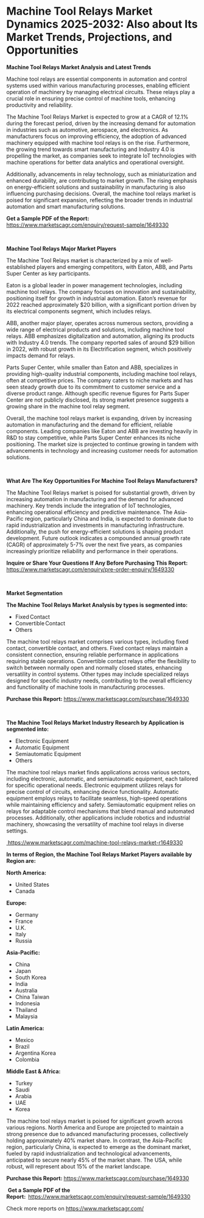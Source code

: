 <p><h1>Machine Tool Relays Market Dynamics 2025-2032: Also about Its Market Trends, Projections, and Opportunities</h1></p><p><strong>Machine Tool Relays Market Analysis and Latest Trends</strong></p>
<p><p>Machine tool relays are essential components in automation and control systems used within various manufacturing processes, enabling efficient operation of machinery by managing electrical circuits. These relays play a crucial role in ensuring precise control of machine tools, enhancing productivity and reliability.</p><p>The Machine Tool Relays Market is expected to grow at a CAGR of 12.1% during the forecast period, driven by the increasing demand for automation in industries such as automotive, aerospace, and electronics. As manufacturers focus on improving efficiency, the adoption of advanced machinery equipped with machine tool relays is on the rise. Furthermore, the growing trend towards smart manufacturing and Industry 4.0 is propelling the market, as companies seek to integrate IoT technologies with machine operations for better data analytics and operational oversight.</p><p>Additionally, advancements in relay technology, such as miniaturization and enhanced durability, are contributing to market growth. The rising emphasis on energy-efficient solutions and sustainability in manufacturing is also influencing purchasing decisions. Overall, the machine tool relays market is poised for significant expansion, reflecting the broader trends in industrial automation and smart manufacturing solutions.</p></p>
<p><strong>Get a Sample PDF of the Report:&nbsp;</strong> <a href="https://www.marketscagr.com/enquiry/request-sample/1649330?utm_campaign=3442&utm_medium=2&utm_source=Github&utm_content=ia&utm_term=09042025&utm_id=machine-tool-relays">https://www.marketscagr.com/enquiry/request-sample/1649330</a></p>
<p>&nbsp;</p>
<p><strong>Machine Tool Relays Major Market Players</strong></p>
<p><p>The Machine Tool Relays market is characterized by a mix of well-established players and emerging competitors, with Eaton, ABB, and Parts Super Center as key participants. </p><p>Eaton is a global leader in power management technologies, including machine tool relays. The company focuses on innovation and sustainability, positioning itself for growth in industrial automation. Eaton’s revenue for 2022 reached approximately $20 billion, with a significant portion driven by its electrical components segment, which includes relays.</p><p>ABB, another major player, operates across numerous sectors, providing a wide range of electrical products and solutions, including machine tool relays. ABB emphasizes digitalization and automation, aligning its products with Industry 4.0 trends. The company reported sales of around $29 billion in 2022, with robust growth in its Electrification segment, which positively impacts demand for relays.</p><p>Parts Super Center, while smaller than Eaton and ABB, specializes in providing high-quality industrial components, including machine tool relays, often at competitive prices. The company caters to niche markets and has seen steady growth due to its commitment to customer service and a diverse product range. Although specific revenue figures for Parts Super Center are not publicly disclosed, its strong market presence suggests a growing share in the machine tool relay segment.</p><p>Overall, the machine tool relays market is expanding, driven by increasing automation in manufacturing and the demand for efficient, reliable components. Leading companies like Eaton and ABB are investing heavily in R&D to stay competitive, while Parts Super Center enhances its niche positioning. The market size is projected to continue growing in tandem with advancements in technology and increasing customer needs for automation solutions.</p></p>
<p>&nbsp;</p>
<p><strong>What Are The Key Opportunities For Machine Tool Relays Manufacturers?</strong></p>
<p><p>The Machine Tool Relays market is poised for substantial growth, driven by increasing automation in manufacturing and the demand for advanced machinery. Key trends include the integration of IoT technologies, enhancing operational efficiency and predictive maintenance. The Asia-Pacific region, particularly China and India, is expected to dominate due to rapid industrialization and investments in manufacturing infrastructure. Additionally, the push for energy-efficient solutions is shaping product development. Future outlook indicates a compounded annual growth rate (CAGR) of approximately 5-7% over the next five years, as companies increasingly prioritize reliability and performance in their operations.</p></p>
<p><strong>Inquire or Share Your Questions If Any Before Purchasing This Report:</strong> <a href="https://www.marketscagr.com/enquiry/pre-order-enquiry/1649330?utm_campaign=3442&utm_medium=2&utm_source=Github&utm_content=ia&utm_term=09042025&utm_id=machine-tool-relays">https://www.marketscagr.com/enquiry/pre-order-enquiry/1649330</a></p>
<p>&nbsp;</p>
<p><strong>Market Segmentation</strong></p>
<p><strong>The Machine Tool Relays Market Analysis by types is segmented into:</strong></p>
<p><ul><li>Fixed Contact</li><li>Convertible Contact</li><li>Others</li></ul></p>
<p><p>The machine tool relays market comprises various types, including fixed contact, convertible contact, and others. Fixed contact relays maintain a consistent connection, ensuring reliable performance in applications requiring stable operations. Convertible contact relays offer the flexibility to switch between normally open and normally closed states, enhancing versatility in control systems. Other types may include specialized relays designed for specific industry needs, contributing to the overall efficiency and functionality of machine tools in manufacturing processes.</p></p>
<p><strong>Purchase this Report:&nbsp;</strong><a href="https://www.marketscagr.com/purchase/1649330?utm_campaign=3442&utm_medium=2&utm_source=Github&utm_content=ia&utm_term=09042025&utm_id=machine-tool-relays">https://www.marketscagr.com/purchase/1649330</a></p>
<p>&nbsp;</p>
<p><strong>The Machine Tool Relays Market Industry Research by Application is segmented into:</strong></p>
<p><ul><li>Electronic Equipment</li><li>Automatic Equipment</li><li>Semiautomatic Equipment</li><li>Others</li></ul></p>
<p><p>The machine tool relays market finds applications across various sectors, including electronic, automatic, and semiautomatic equipment, each tailored for specific operational needs. Electronic equipment utilizes relays for precise control of circuits, enhancing device functionality. Automatic equipment employs relays to facilitate seamless, high-speed operations while maintaining efficiency and safety. Semiautomatic equipment relies on relays for adaptable control mechanisms that blend manual and automated processes. Additionally, other applications include robotics and industrial machinery, showcasing the versatility of machine tool relays in diverse settings.</p></p>
<p><a href="https://www.marketscagr.com/machine-tool-relays-market-r1649330?utm_campaign=3442&utm_medium=2&utm_source=Github&utm_content=ia&utm_term=09042025&utm_id=machine-tool-relays">&nbsp;https://www.marketscagr.com/machine-tool-relays-market-r1649330</a></p>
<p><strong>In terms of Region, the Machine Tool Relays Market Players available by Region are:</strong></p>
<p>
    <p> <strong> North America: </strong>
        <ul>
            <li>United States</li>
            <li>Canada</li>
        </ul>
        </p> 
    <p> <strong> Europe: </strong>
        <ul>
            <li>Germany</li>
            <li>France</li>
            <li>U.K.</li>
            <li>Italy</li>
            <li>Russia</li>
        </ul>
        </p> 
    <p> <strong> Asia-Pacific: </strong>
        <ul>
            <li>China</li>
            <li>Japan</li>
            <li>South Korea</li>
            <li>India</li>
            <li>Australia</li>
            <li>China Taiwan</li>
            <li>Indonesia</li>
            <li>Thailand</li>
            <li>Malaysia</li>
        </ul>
        </p> 
    <p> <strong> Latin America: </strong>
        <ul>
            <li>Mexico</li>
            <li>Brazil</li>
            <li>Argentina Korea</li>
            <li>Colombia</li>
        </ul>
        </p> 
    <p> <strong> Middle East & Africa: </strong>
        <ul>
            <li>Turkey</li>
            <li>Saudi</li>
            <li>Arabia</li>
            <li>UAE</li>
            <li>Korea</li>
        </ul>
    </p>
    </p>
<p><p>The machine tool relays market is poised for significant growth across various regions. North America and Europe are projected to maintain a strong presence due to advanced manufacturing processes, collectively holding approximately 40% market share. In contrast, the Asia-Pacific region, particularly China, is expected to emerge as the dominant market, fueled by rapid industrialization and technological advancements, anticipated to secure nearly 45% of the market share. The USA, while robust, will represent about 15% of the market landscape.</p></p>
<p><strong>Purchase this Report: </strong><a href="https://www.marketscagr.com/purchase/1649330?utm_campaign=3442&utm_medium=2&utm_source=Github&utm_content=ia&utm_term=09042025&utm_id=machine-tool-relays">https://www.marketscagr.com/purchase/1649330</a></p>
<p>&nbsp;<strong>Get a Sample PDF of the Report:&nbsp;&nbsp;</strong><a href="https://www.marketscagr.com/enquiry/request-sample/1649330?utm_campaign=3442&utm_medium=2&utm_source=Github&utm_content=ia&utm_term=09042025&utm_id=machine-tool-relays">https://www.marketscagr.com/enquiry/request-sample/1649330</a></p>
<p><strong></strong></p>
<p>Check more reports on <a href="https://www.marketscagr.com/?utm_campaign=3442&utm_medium=2&utm_source=Github&utm_content=ia&utm_term=09042025&utm_id=machine-tool-relays">https://www.marketscagr.com/</a></p>